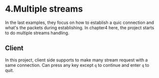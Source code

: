 # 4.Multiple streams
In the last examples, they focus on how to establish a quic connection and what's the packets during establishing. In 
chapter4 here, the project starts to do multiple streams handling.

## Client
In this project, client side supports to make many stream request with a same connection. Can press any key except `q`
to continue and enter `q` to quit.